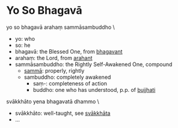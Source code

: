 # Yo So Bhagavā

yo so bhagavā arahaṃ sammāsambuddho \

- yo: who
- so: he
- bhagavā: the Blessed One, from [bhagavant](../w/bhagavant.md)
- arahaṃ: the Lord, from [arahant](../w/arahant.md)
- sammāsambuddho: the Rightly Self-Awakened One, compound
  - [sammā](../w/sammā.md): properly, rightly
  - sambuddho: completely awakened
    - saṃ-: completeness of action
    - buddho: one who has understood, p.p. of [bujjhati](../w/bujjhati.md)

svākkhāto yena bhagavatā dhammo \

- svākkhāto: well-taught, see [svākkhāta](../w/svākkhāta.md)
- ...

